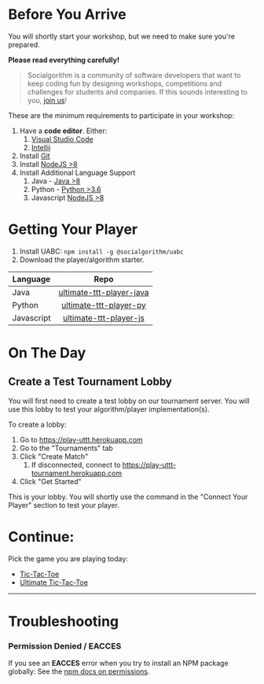 # Before You Arrive

You will shortly start your workshop, but we need to make sure you're prepared.

**Please read everything carefully!**

> Socialgorithm is a community of software developers that want to keep coding fun by designing workshops, competitions and challenges for students and companies. If this sounds interesting to you, [join us](https://socialgorithm.org/team/)!

These are the minimum requirements to participate in your workshop:

1. Have a **code editor**. Either:
    1. [Visual Studio Code](https://code.visualstudio.com/)
    1. [Intellij](https://www.jetbrains.com/idea/download/)
1. Install [Git](https://git-scm.com/downloads)
1. Install [NodeJS >8](https://nodejs.org/en/download/current/)
1. Install Additional Language Support
    1. Java - [Java >8](https://www.oracle.com/technetwork/java/javase/downloads/jdk11-downloads-5066655.html)
    1. Python - [Python >3.6](https://www.python.org/downloads/)
    1. Javascript [NodeJS >8](https://nodejs.org/en/download/current/)

# Getting Your Player
1. Install UABC: `npm install -g @socialgorithm/uabc`
1. Download the player/algorithm starter.

| Language   | Repo                                                                               |
| ---------- |:----------------------------------------------------------------------------------:|
| Java       | [ultimate-ttt-player-java](https://github.com/joffat/ultimate-ttt-player-java.git) |
| Python     | [ultimate-ttt-player-py](https://github.com/joffat/ultimate-ttt-player-py.git)     |
| Javascript | [ultimate-ttt-player-js](https://github.com/joffat/ultimate-ttt-player-js.git)     |

# On The Day

## Create a Test Tournament Lobby

You will first need to create a test lobby on our tournament server. You will use this lobby to test your algorithm/player implementation(s).

To create a lobby:

1. Go to https://play-uttt.herokuapp.com
1. Go to the "Tournaments" tab
1. Click "Create Match"
    1. If disconnected, connect to https://play-uttt-tournament.herokuapp.com
1. Click "Get Started"

This is your lobby. You will shortly use the command in the "Connect Your Player" section to test your player.

# Continue: 

Pick the game you are playing today:

* [Tic-Tac-Toe](./tic-tac-toe.md)
* [Ultimate Tic-Tac-Toe](./ultimate-tic-tac-toe/index.md)

-----

# Troubleshooting

### Permission Denied / EACCES

If you see an **EACCES** error when you try to install an NPM package globally: See the [npm docs on permissions](https://docs.npmjs.com/getting-started/fixing-npm-permissions).

